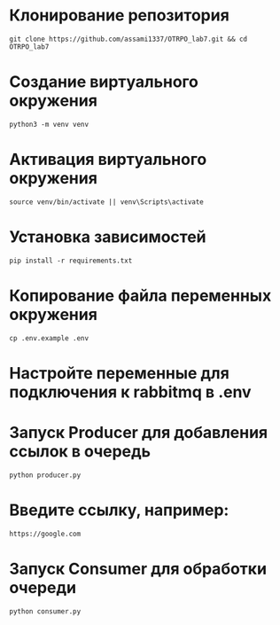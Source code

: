 # Клонирование репозитория
```
git clone https://github.com/assami1337/OTRPO_lab7.git && cd OTRPO_lab7
```
# Создание виртуального окружения
```
python3 -m venv venv
```
# Активация виртуального окружения
```
source venv/bin/activate || venv\Scripts\activate
```
# Установка зависимостей
```
pip install -r requirements.txt
```
# Копирование файла переменных окружения
```
cp .env.example .env
```
# Настройте переменные для подключения к rabbitmq в .env

# Запуск Producer для добавления ссылок в очередь
```
python producer.py
```
# Введите ссылку, например:
```
https://google.com
```
# Запуск Consumer для обработки очереди
```
python consumer.py
```
